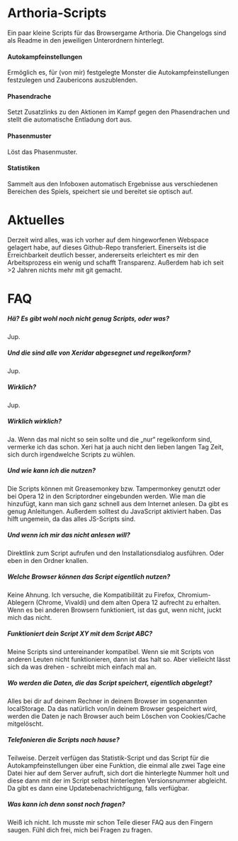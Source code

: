 # Arthoria-Scripts
Ein paar kleine Scripts für das Browsergame Arthoria.
Die Changelogs sind als Readme in den jeweiligen Unterordnern hinterlegt.
#### Autokampfeinstellungen
Ermöglich es, für (von mir) festgelegte Monster die Autokampfeinstellungen festzulegen und Zaubericons auszublenden.
#### Phasendrache
Setzt Zusatzlinks zu den Aktionen im Kampf gegen den Phasendrachen und stellt die automatische Entladung dort aus.
#### Phasenmuster
Löst das Phasenmuster.
#### Statistiken
Sammelt aus den Infoboxen automatisch Ergebnisse aus verschiedenen Bereichen des Spiels, speichert sie und bereitet sie optisch auf.

# Aktuelles
Derzeit wird alles, was ich vorher auf dem hingeworfenen Webspace gelagert habe, auf dieses Github-Repo transferiert. Einerseits ist die Erreichbarkeit deutlich besser, andererseits erleichtert es mir den Arbeitsprozess ein wenig und schafft Transparenz.
Außerdem hab ich seit >2 Jahren nichts mehr mit git gemacht.

# FAQ
##### Hä? Es gibt wohl noch nicht genug Scripts, oder was?
Jup.

##### Und die sind alle von Xeridar abgesegnet und regelkonform?
Jup.

##### Wirklich?
Jup.

##### Wirklich wirklich?
Ja. Wenn das mal nicht so sein sollte und die „nur“ regelkonform sind, vermerke ich das schon. Xeri hat ja auch nicht den lieben langen Tag Zeit, sich durch irgendwelche Scripts zu wühlen.

##### Und wie kann ich die nutzen?
Die Scripts können mit Greasemonkey bzw. Tampermonkey genutzt oder bei Opera 12 in den Scriptordner eingebunden werden. Wie man die hinzufügt, kann man sich ganz schnell aus dem Internet anlesen. Da gibt es genug Anleitungen.
Außerdem solltest du JavaScript aktiviert haben. Das hilft ungemein, da das alles JS-Scripts sind.

##### Und wenn ich mir das nicht anlesen will?
Direktlink zum Script aufrufen und den Installationsdialog ausführen. Oder eben in den Ordner knallen.

##### Welche Browser können das Script eigentlich nutzen?
Keine Ahnung. Ich versuche, die Kompatibilität zu Firefox, Chromium-Ablegern (Chrome, Vivaldi) und dem alten Opera 12 aufrecht zu erhalten. Wenn es bei anderen Browsern funktioniert, ist das gut, wenn nicht, juckt mich das nicht.

##### Funktioniert dein Script XY mit dem Script ABC?
Meine Scripts sind untereinander kompatibel. Wenn sie mit Scripts von anderen Leuten nicht funktionieren, dann ist das halt so. Aber vielleicht lässt sich da was drehen - schreibt mich einfach mal an.

##### Wo werden die Daten, die das Script speichert, eigentlich abgelegt?
Alles bei dir auf deinem Rechner in deinem Browser im sogenannten localStorage. Da das natürlich von/in deinem Browser gespeichert wird, werden die Daten je nach Browser auch beim Löschen von Cookies/Cache mitgelöscht.

##### Telefonieren die Scripts nach hause?
Teilweise. Derzeit verfügen das Statistik-Script und das Script für die Autokampfeinstellungen über eine Funktion, die einmal alle zwei Tage eine Datei hier auf dem Server aufruft, sich dort die hinterlegte Nummer holt und diese dann mit der im Script selbst hinterlegten Versionsnummer abgleicht. Da gibt es dann eine Updatebenachrichtigung, falls verfügbar.

##### Was kann ich denn sonst noch fragen?
Weiß ich nicht. Ich musste mir schon Teile dieser FAQ aus den Fingern saugen. Fühl dich frei, mich bei Fragen zu fragen.
